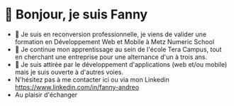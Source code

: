  # 👋 Bonjour, je suis Fanny

- 👀 Je suis en reconversion professionnelle, je viens de valider une formation en Développement Web et Mobile à Metz Numeric School
- 🌱 Je continue mon apprentissage au sein de l'école Tera Campus, tout en cherchant une entreprise pour une alternance d'un à trois ans.
- 💞️ Je suis attirée par le développement d'applications (web et/ou mobile) mais je suis ouverte à d'autres voies.
- N'hésitez pas à me contacter ici ou via mon Linkedin https://www.linkedin.com/in/fanny-andreo
- Au plaisir d'échanger



